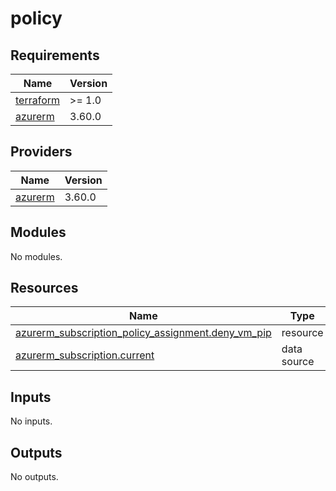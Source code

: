 # policy

<!-- BEGINNING OF PRE-COMMIT-TERRAFORM DOCS HOOK -->
## Requirements

| Name | Version |
|------|---------|
| <a name="requirement_terraform"></a> [terraform](#requirement\_terraform) | >= 1.0 |
| <a name="requirement_azurerm"></a> [azurerm](#requirement\_azurerm) | 3.60.0 |

## Providers

| Name | Version |
|------|---------|
| <a name="provider_azurerm"></a> [azurerm](#provider\_azurerm) | 3.60.0 |

## Modules

No modules.

## Resources

| Name | Type |
|------|------|
| [azurerm_subscription_policy_assignment.deny_vm_pip](https://registry.terraform.io/providers/hashicorp/azurerm/3.60.0/docs/resources/subscription_policy_assignment) | resource |
| [azurerm_subscription.current](https://registry.terraform.io/providers/hashicorp/azurerm/3.60.0/docs/data-sources/subscription) | data source |

## Inputs

No inputs.

## Outputs

No outputs.
<!-- END OF PRE-COMMIT-TERRAFORM DOCS HOOK -->
